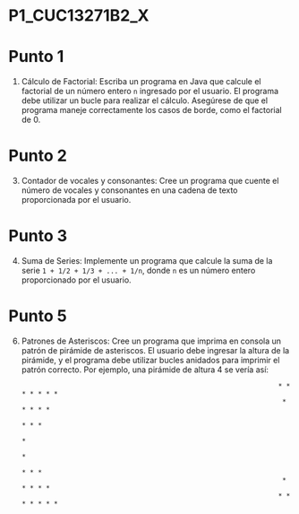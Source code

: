 # P1_CUC13271B2_X

# Punto 1
1. Cálculo de Factorial: Escriba un programa en Java que calcule el factorial de un número entero `n` ingresado por el usuario. El programa debe utilizar un bucle para realizar el cálculo. Asegúrese de que el programa maneje correctamente los casos de borde, como el factorial de 0.

# Punto 2
3. Contador de vocales y consonantes: Cree un programa que cuente el número de vocales y consonantes en una cadena de texto proporcionada por el usuario.

# Punto 3
4. Suma de Series: Implemente un programa que calcule la suma de la serie `1 + 1/2 + 1/3 + ... + 1/n`, donde `n` es un número entero proporcionado por el usuario.

# Punto 5
6. Patrones de Asteriscos: Cree un programa que imprima en consola un patrón de pirámide de asteriscos. El usuario debe ingresar la altura de la pirámide, y el programa debe utilizar bucles anidados para imprimir el patrón correcto. Por ejemplo, una pirámide de altura 4 se vería así:

                                                                            
                                                                       * * * * * * *
                                                                        * * * * *
                                                                          * * *
                                                                            *
                                                                            *
                                                                          * * *
                                                                        * * * * *
                                                                       * * * * * * *
